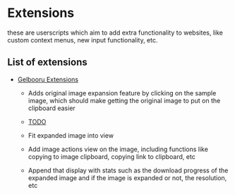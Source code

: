 # Extensions
these are userscripts which aim to add extra functionality to websites, like custom context menus, new input functionality, etc.

## List of extensions
- [Gelbooru Extensions]("./Gelbooru%20Extensions.user.js")
    - Adds original image expansion feature by clicking on the sample image, which should make getting the original image to put on the clipboard easier
    
    -  <u>TODO</u>
    - Fit expanded image into view
    - Add image actions view on the image, including functions like copying to image clipboard, copying link to clipboard, etc
    - Append that display with stats such as the download progress of the expanded image and if the image is expanded or not, the resolution, etc 